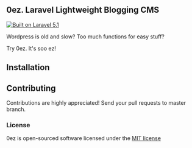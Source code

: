 ## 0ez. Laravel Lightweight Blogging CMS

[![Built on Laravel 5.1](https://img.shields.io/badge/laravel-5-orange.svg?style=flat)](http://laravel.com)

Wordpress is old and slow? Too much functions for easy stuff? 

Try 0ez. It's soo ez!

## Installation



## Contributing

Contributions are highly appreciated! Send your pull requests to master branch.

### License

0ez is open-sourced software licensed under the [MIT license](http://opensource.org/licenses/MIT)
